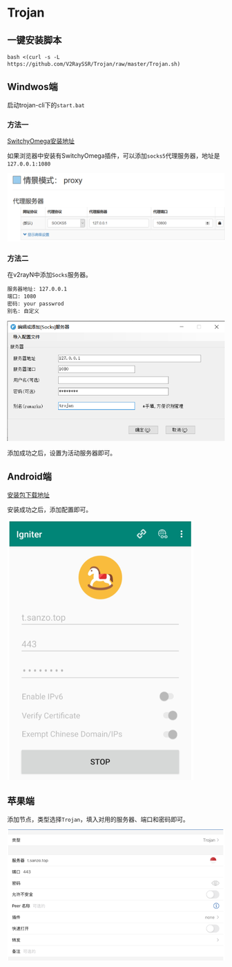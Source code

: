 # Trojan

## 一键安装脚本

```shell
bash <(curl -s -L https://github.com/V2RaySSR/Trojan/raw/master/Trojan.sh)
```

## Windwos端
启动trojan-cli下的`start.bat`

### 方法一

[SwitchyOmega安装地址](https://chrome.google.com/webstore/detail/proxy-switchyomega/padekgcemlokbadohgkifijomclgjgif)

如果浏览器中安装有SwitchyOmega插件，可以添加`socks5`代理服务器，地址是`127.0.0.1:1080`

![](img/SwitchyOmega_proxy.png)

### 方法二

在v2rayN中添加`Socks`服务器。

```shell
服务器地址: 127.0.0.1
端口: 1080
密码: your passwrod
别名: 自定义
```

![](img/v2ray_socks.png)

添加成功之后，设置为活动服务器即可。


## Android端

[安装包下载地址](https://github.com/trojan-gfw/igniter/releases)

安装成功之后，添加配置即可。

![](img/Igniter.png)

## 苹果端

添加节点，类型选择`Trojan`，填入对用的服务器、端口和密码即可。

![](img/trojan_ipad.png)
